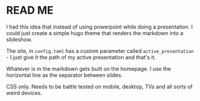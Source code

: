 # READ ME

I had this idea that instead of using powerpoint while doing a presentation. I could just create a simple hugo theme that renders the markdown into a slideshow.

The site, in `config.toml` has a custom parameter called `active_presentation` - I just give it the path of my active presentation and that's it.

Whatever is in the markdown gets built on the homepage. I use the horizontal line as the separator between slides.

CSS only. Needs to be battle tested on mobile, desktop, TVs and all sorts of weird devices.
